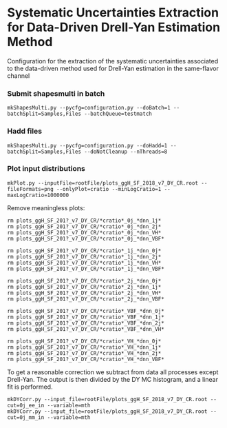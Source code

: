 # Systematic Uncertainties Extraction for Data-Driven Drell-Yan Estimation Method

Configuration for the extraction of the systematic uncertainties associated to the data-driven method used for Drell-Yan estimation in the same-flavor channel

### Submit shapesmulti in batch

    mkShapesMulti.py --pycfg=configuration.py --doBatch=1 --batchSplit=Samples,Files --batchQueue=testmatch

### Hadd files

    mkShapesMulti.py --pycfg=configuration.py --doHadd=1 --batchSplit=Samples,Files --doNotCleanup --nThreads=8

### Plot input distributions

    mkPlot.py --inputFile=rootFile/plots_ggH_SF_2018_v7_DY_CR.root --fileFormats=png --onlyPlot=cratio --minLogCratio=1 --maxLogCratio=1000000

Remove meaningless plots:

    rm plots_ggH_SF_201?_v7_DY_CR/*cratio*_0j_*dnn_1j* 
    rm plots_ggH_SF_201?_v7_DY_CR/*cratio*_0j_*dnn_2j* 
    rm plots_ggH_SF_201?_v7_DY_CR/*cratio*_0j_*dnn_VH* 
    rm plots_ggH_SF_201?_v7_DY_CR/*cratio*_0j_*dnn_VBF* 
    
    rm plots_ggH_SF_201?_v7_DY_CR/*cratio*_1j_*dnn_0j* 
    rm plots_ggH_SF_201?_v7_DY_CR/*cratio*_1j_*dnn_2j* 
    rm plots_ggH_SF_201?_v7_DY_CR/*cratio*_1j_*dnn_VH* 
    rm plots_ggH_SF_201?_v7_DY_CR/*cratio*_1j_*dnn_VBF* 
    
    rm plots_ggH_SF_201?_v7_DY_CR/*cratio*_2j_*dnn_0j* 
    rm plots_ggH_SF_201?_v7_DY_CR/*cratio*_2j_*dnn_1j* 
    rm plots_ggH_SF_201?_v7_DY_CR/*cratio*_2j_*dnn_VH* 
    rm plots_ggH_SF_201?_v7_DY_CR/*cratio*_2j_*dnn_VBF* 
    
    rm plots_ggH_SF_201?_v7_DY_CR/*cratio*_VBF_*dnn_0j* 
    rm plots_ggH_SF_201?_v7_DY_CR/*cratio*_VBF_*dnn_1j* 
    rm plots_ggH_SF_201?_v7_DY_CR/*cratio*_VBF_*dnn_2j* 
    rm plots_ggH_SF_201?_v7_DY_CR/*cratio*_VBF_*dnn_VH* 
    
    rm plots_ggH_SF_201?_v7_DY_CR/*cratio*_VH_*dnn_0j* 
    rm plots_ggH_SF_201?_v7_DY_CR/*cratio*_VH_*dnn_1j* 
    rm plots_ggH_SF_201?_v7_DY_CR/*cratio*_VH_*dnn_2j* 
    rm plots_ggH_SF_201?_v7_DY_CR/*cratio*_VH_*dnn_VBF*

To get a reasonable correction we subtract from data all processes except Drell-Yan. The output is then divided by the DY MC histogram, and a linear fit is performed.

    mkDYCorr.py --input_file=rootFile/plots_ggH_SF_2018_v7_DY_CR.root --cut=0j_ee_in --variable=mth
    mkDYCorr.py --input_file=rootFile/plots_ggH_SF_2018_v7_DY_CR.root --cut=0j_mm_in --variable=mth

